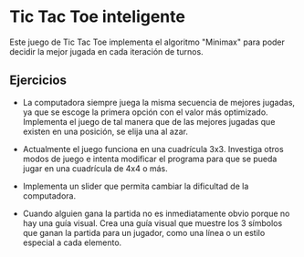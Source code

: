 # Tic Tac Toe inteligente

Este juego de Tic Tac Toe implementa el algoritmo "Minimax" para poder decidir la mejor jugada en cada iteración de turnos.

## Ejercicios

- La computadora siempre juega la misma secuencia de mejores jugadas, ya que se escoge la primera opción con el valor más optimizado. Implementa el juego de tal manera que de las mejores jugadas que existen en una posición, se elija una al azar.

- Actualmente el juego funciona en una cuadrícula 3x3. Investiga otros modos de juego e intenta modificar el programa para que se pueda jugar en una cuadrícula de 4x4 o más.

- Implementa un slider que permita cambiar la dificultad de la computadora.

- Cuando alguien gana la partida no es inmediatamente obvio porque no hay una guía visual. Crea una guía visual que muestre los 3 símbolos que ganan la partida para un jugador, como una línea o un estilo especial a cada elemento.
